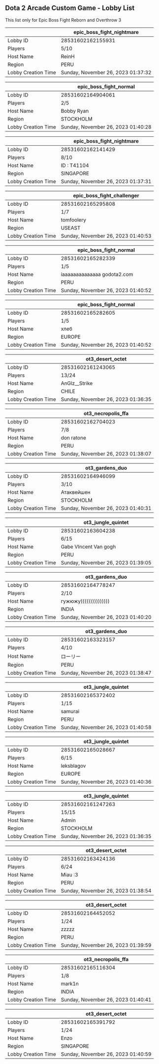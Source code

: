 ## Dota 2 Arcade Custom Game - Lobby List

This list only for Epic Boss Fight Reborn and Overthrow 3

|  | epic_boss_fight_nightmare |
| ------ | ------ |
| Lobby ID | 28531602162155931 |
| Players | 5/10 |
| Host Name | ReinH |
| Region | PERU |
| Lobby Creation Time | Sunday, November 26, 2023 01:37:32 |


|  | epic_boss_fight_normal |
| ------ | ------ |
| Lobby ID | 28531602164904061 |
| Players | 2/5 |
| Host Name | Bobby Ryan |
| Region | STOCKHOLM |
| Lobby Creation Time | Sunday, November 26, 2023 01:40:28 |


|  | epic_boss_fight_nightmare |
| ------ | ------ |
| Lobby ID | 28531602162141429 |
| Players | 8/10 |
| Host Name | ID : T41104 |
| Region | SINGAPORE |
| Lobby Creation Time | Sunday, November 26, 2023 01:37:31 |


|  | epic_boss_fight_challenger |
| ------ | ------ |
| Lobby ID | 28531602165295808 |
| Players | 1/7 |
| Host Name | tomfoolery |
| Region | USEAST |
| Lobby Creation Time | Sunday, November 26, 2023 01:40:53 |


|  | epic_boss_fight_normal |
| ------ | ------ |
| Lobby ID | 28531602165282339 |
| Players | 1/5 |
| Host Name | iaaaaaaaaaaaaaa godota2.com |
| Region | PERU |
| Lobby Creation Time | Sunday, November 26, 2023 01:40:52 |


|  | epic_boss_fight_normal |
| ------ | ------ |
| Lobby ID | 28531602165282605 |
| Players | 1/5 |
| Host Name | хлеб |
| Region | EUROPE |
| Lobby Creation Time | Sunday, November 26, 2023 01:40:52 |


|  | ot3_desert_octet |
| ------ | ------ |
| Lobby ID | 28531602161243065 |
| Players | 13/24 |
| Host Name | AnGlz__Strike |
| Region | CHILE |
| Lobby Creation Time | Sunday, November 26, 2023 01:36:35 |


|  | ot3_necropolis_ffa |
| ------ | ------ |
| Lobby ID | 28531602162704023 |
| Players | 7/8 |
| Host Name | don ratone |
| Region | PERU |
| Lobby Creation Time | Sunday, November 26, 2023 01:38:07 |


|  | ot3_gardens_duo |
| ------ | ------ |
| Lobby ID | 28531602164946099 |
| Players | 3/10 |
| Host Name | Атаквейшен |
| Region | STOCKHOLM |
| Lobby Creation Time | Sunday, November 26, 2023 01:40:31 |


|  | ot3_jungle_quintet |
| ------ | ------ |
| Lobby ID | 28531602163604238 |
| Players | 6/15 |
| Host Name | Gabe VIncent Van gogh |
| Region | PERU |
| Lobby Creation Time | Sunday, November 26, 2023 01:39:05 |


|  | ot3_gardens_duo |
| ------ | ------ |
| Lobby ID | 28531602164778247 |
| Players | 2/10 |
| Host Name | гужюжу))))))))))))))) |
| Region | INDIA |
| Lobby Creation Time | Sunday, November 26, 2023 01:40:20 |


|  | ot3_gardens_duo |
| ------ | ------ |
| Lobby ID | 28531602163323157 |
| Players | 4/10 |
| Host Name | ローリー |
| Region | PERU |
| Lobby Creation Time | Sunday, November 26, 2023 01:38:47 |


|  | ot3_jungle_quintet |
| ------ | ------ |
| Lobby ID | 28531602165372402 |
| Players | 1/15 |
| Host Name | samurai |
| Region | PERU |
| Lobby Creation Time | Sunday, November 26, 2023 01:40:58 |


|  | ot3_jungle_quintet |
| ------ | ------ |
| Lobby ID | 28531602165028667 |
| Players | 6/15 |
| Host Name | leksblagov |
| Region | EUROPE |
| Lobby Creation Time | Sunday, November 26, 2023 01:40:36 |


|  | ot3_jungle_quintet |
| ------ | ------ |
| Lobby ID | 28531602161247263 |
| Players | 15/15 |
| Host Name | Admin |
| Region | STOCKHOLM |
| Lobby Creation Time | Sunday, November 26, 2023 01:36:35 |


|  | ot3_desert_octet |
| ------ | ------ |
| Lobby ID | 28531602163424136 |
| Players | 6/24 |
| Host Name | Miau :3 |
| Region | PERU |
| Lobby Creation Time | Sunday, November 26, 2023 01:38:54 |


|  | ot3_desert_octet |
| ------ | ------ |
| Lobby ID | 28531602164452052 |
| Players | 1/24 |
| Host Name | zzzzz |
| Region | PERU |
| Lobby Creation Time | Sunday, November 26, 2023 01:39:59 |


|  | ot3_necropolis_ffa |
| ------ | ------ |
| Lobby ID | 28531602165116304 |
| Players | 1/8 |
| Host Name | mar⁧⁧k1n |
| Region | INDIA |
| Lobby Creation Time | Sunday, November 26, 2023 01:40:41 |


|  | ot3_desert_octet |
| ------ | ------ |
| Lobby ID | 28531602165391792 |
| Players | 1/24 |
| Host Name | Enzo |
| Region | SINGAPORE |
| Lobby Creation Time | Sunday, November 26, 2023 01:40:59 |


